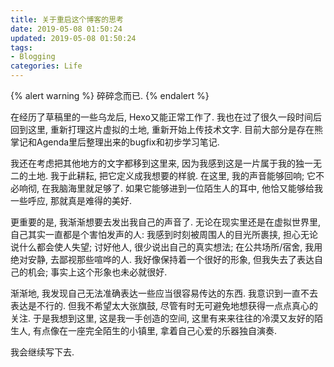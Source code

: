 ```yaml
---
title: 关于重启这个博客的思考
date: 2019-05-08 01:50:24
updated: 2019-05-08 01:50:24
tags:
- Blogging
categories: Life
---
```


{% alert warning %}
碎碎念而已.
{% endalert %}

<!--more-->

在经历了草稿里的一些乌龙后, Hexo又能正常工作了. 我也在过了很久一段时间后回到这里, 重新打理这片虚拟的土地, 重新开始上传技术文字. 目前大部分是存在熊掌记和Agenda里后整理出来的bugfix和初步学习笔记.

我还在考虑把其他地方的文字都移到这里来, 因为我感到这是一片属于我的独一无二的土地. 我于此耕耘, 把它定义成我想要的样貌. 在这里, 我的声音能够回响; 它不必响彻, 在我脑海里就足够了. 如果它能够进到一位陌生人的耳中, 他恰又能够给我一些呼应, 那就真是难得的美好.

更重要的是, 我渐渐想要去发出我自己的声音了. 无论在现实里还是在虚拟世界里, 自己其实一直都是个害怕发声的人: 我感到时刻被周围人的目光所裹挟, 担心无论说什么都会使人失望; 讨好他人, 很少说出自己的真实想法; 在公共场所/宿舍, 我用绝对安静, 去鄙视那些喧哗的人. 我好像保持着一个很好的形象, 但我失去了表达自己的机会; 事实上这个形象也未必就很好.

渐渐地, 我发现自己无法准确表达一些应当很容易传达的东西. 我意识到一直不去表达是不行的. 但我不希望太大张旗鼓, 尽管有时无可避免地想获得一点点真心的关注. 于是我想到这里, 这是我一手创造的空间, 这里有来来往往的冷漠又友好的陌生人, 有点像在一座完全陌生的小镇里, 拿着自己心爱的乐器独自演奏.

我会继续写下去.
